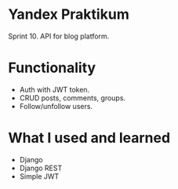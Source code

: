 # Yandex Praktikum 
Sprint 10. API for blog platform.

# Functionality
* Auth with JWT token.
* CRUD posts, comments, groups.
* Follow/unfollow users.

# What I used and learned
* Django 
* Django REST
* Simple JWT
